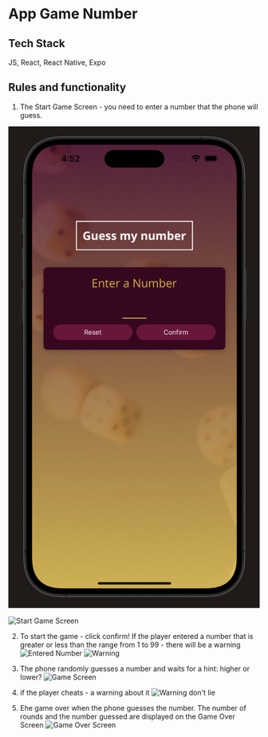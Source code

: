 # App Game Number

## Tech Stack

JS, React, React Native, Expo

## Rules and functionality

1. The Start Game Screen - you need to enter a number that the phone will guess.

![Start Game Screen](<https://github.com/VitaKoval/number-game/blob/master/assets/screnshoots/StartGame.png>)
<!--  -->
![Start Game Screen](<img src="https://github.com/VitaKoval/number-game/blob/master/assets/screnshoots/StartGame.png" width="100">)

2. To start the game - click confirm!
   If the player entered a number that is greater or less than the range from 1 to 99 - there will be a warning
   ![Entered Number](<http(s)://адрес_картинки.png(jpg)>)
   ![Warning](<http(s)://адрес_картинки.png(jpg)>)

3. The phone randomly guesses a number and waits for a hint: higher or lower?
   ![Game Screen](<http(s)://адрес_картинки.png(jpg)>)

4. if the player cheats - a warning about it
   ![Warning don't lie](<http(s)://адрес_картинки.png(jpg)>)

5. Еhe game over when the phone guesses the number.
   The number of rounds and the number guessed are displayed on the Game Over Screen
   ![Game Over Screen](<http(s)://адрес_картинки.png(jpg)>)
